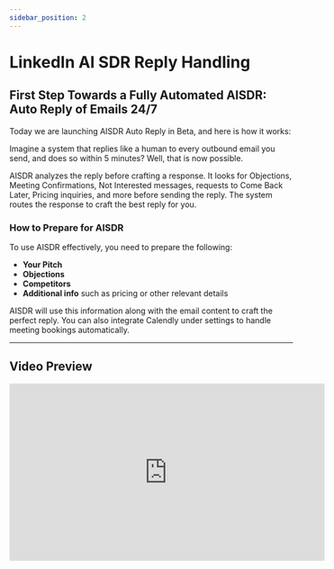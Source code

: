 ```yaml
---
sidebar_position: 2
---
```


# LinkedIn AI SDR Reply Handling

## First Step Towards a Fully Automated AISDR: Auto Reply of Emails 24/7

Today we are launching AISDR Auto Reply in Beta, and here is how it works:

Imagine a system that replies like a human to every outbound email you send, and does so within 5 minutes? Well, that is now possible.

AISDR analyzes the reply before crafting a response. It looks for Objections, Meeting Confirmations, Not Interested messages, requests to Come Back Later, Pricing inquiries, and more before sending the reply. The system routes the response to craft the best reply for you.

### How to Prepare for AISDR

To use AISDR effectively, you need to prepare the following:

- **Your Pitch**
- **Objections**
- **Competitors**
- **Additional info** such as pricing or other relevant details

AISDR will use this information along with the email content to craft the perfect reply. You can also integrate Calendly under settings to handle meeting bookings automatically.

---

## Video Preview

<iframe
  width="560"
  height="315"
  src="https://www.youtube.com/embed/EJE0YK7HH94" 
  title="AISDR Auto Reply Preview"
  frameborder="0"
  allow="accelerometer; autoplay; clipboard-write; encrypted-media; gyroscope; picture-in-picture"
  allowfullscreen
></iframe>

